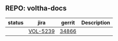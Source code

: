 ## REPO: voltha-docs

| status | jira  | gerrit | Description                                 |
| ------ | ----- | ------ | ------------------------------------------- |
|        | [VOL-5239](https://jira.opencord.org/browse/VOL-5239) | [34866](https://gerrit.opencord.org/c/bbsim/+/34866) | |